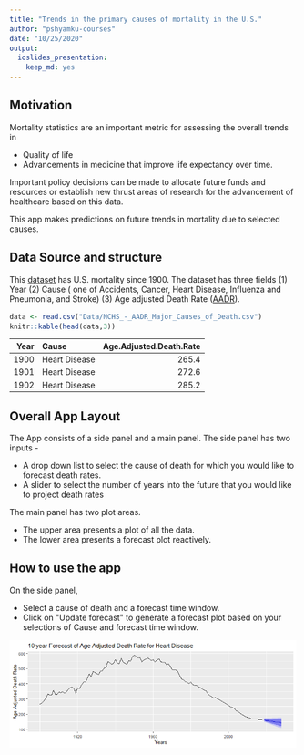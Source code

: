 ```yaml
---
title: "Trends in the primary causes of mortality in the U.S."
author: "pshyamku-courses"
date: "10/25/2020"
output: 
  ioslides_presentation: 
    keep_md: yes
---
```




## Motivation

Mortality statistics are an important metric for assessing the overall trends in 

- Quality of life 
- Advancements in medicine that improve life expectancy over time.

Important policy decisions can be made to allocate future funds and resources or establish new thrust areas of research for the advancement of healthcare based on this data.

This app makes predictions on future trends in mortality due to selected causes.

## Data Source and structure

This [dataset](https://healthdata.gov/dataset/nchs-age-adjusted-death-rates-selected-major-causes-death) has U.S. mortality since 1900. The dataset has three fields (1) Year (2) Cause ( one of Accidents, Cancer, Heart Disease, Influenza and Pneumonia, and Stroke) (3) Age adjusted Death Rate ([AADR](https://www.nlm.nih.gov/nichsr/stats_tutorial/section2/mod5_age.html)).


```r
data <- read.csv("Data/NCHS_-_AADR_Major_Causes_of_Death.csv")
knitr::kable(head(data,3))
```



| Year|Cause         | Age.Adjusted.Death.Rate|
|----:|:-------------|-----------------------:|
| 1900|Heart Disease |                   265.4|
| 1901|Heart Disease |                   272.6|
| 1902|Heart Disease |                   285.2|

## Overall App Layout
The App consists of a side panel and a main panel. 
The side panel has two inputs - 

- A drop down list to select the cause of death for which you would like to forecast death rates.
- A slider to select the number of years into the future that you would like to project death rates

The main panel has two plot areas. 

- The upper area presents a plot of all the data.
- The lower area presents a forecast plot reactively.

## How to use the app
On the side panel, 

- Select a cause of death and a forecast time window.
- Click on "Update forecast" to generate a forecast plot based on your selections of Cause and forecast time window.

![](index_files/figure-html/unnamed-chunk-2-1.png)<!-- -->
